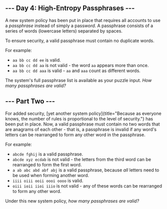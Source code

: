 --- Day 4: High-Entropy Passphrases ---
---------------------------------------

A new system policy has been put in place that requires all accounts to
use a *passphrase* instead of simply a pass*word*. A passphrase consists
of a series of words (lowercase letters) separated by spaces.

To ensure security, a valid passphrase must contain no duplicate words.

For example:

-   `aa bb cc dd ee` is valid.
-   `aa bb cc dd aa` is not valid - the word `aa` appears more than
    once.
-   `aa bb cc dd aaa` is valid - `aa` and `aaa` count as different
    words.

The system's full passphrase list is available as your puzzle input.
*How many passphrases are valid?*

--- Part Two ---
----------------

For added security, [yet another system
policy]{title="Because as everyone knows, the number of rules is proportional to the level of security."}
has been put in place. Now, a valid passphrase must contain no two words
that are anagrams of each other - that is, a passphrase is invalid if
any word's letters can be rearranged to form any other word in the
passphrase.

For example:

-   `abcde fghij` is a valid passphrase.
-   `abcde xyz ecdab` is not valid - the letters from the third word can
    be rearranged to form the first word.
-   `a ab abc abd abf abj` is a valid passphrase, because *all* letters
    need to be used when forming another word.
-   `iiii oiii ooii oooi oooo` is valid.
-   `oiii ioii iioi iiio` is not valid - any of these words can be
    rearranged to form any other word.

Under this new system policy, *how many passphrases are valid?*
